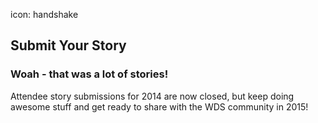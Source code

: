 icon: handshake

## Submit Your Story

### Woah - that was a lot of stories!

Attendee story submissions for 2014 are now closed, but keep doing awesome stuff and get ready to share with the WDS community in 2015!
